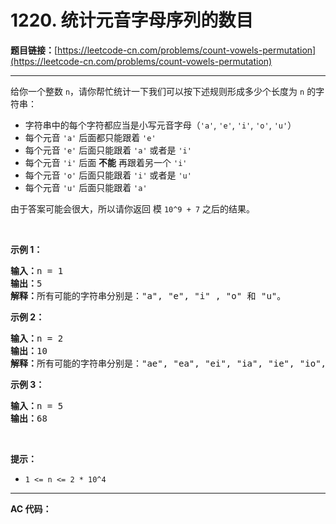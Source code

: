 # 1220. 统计元音字母序列的数目

**题目链接：**[https://leetcode-cn.com/problems/count-vowels-permutation](https://leetcode-cn.com/problems/count-vowels-permutation)

---

<div class="content__1Y2H">
 <div class="notranslate">
  <p>给你一个整数&nbsp;<code>n</code>，请你帮忙统计一下我们可以按下述规则形成多少个长度为&nbsp;<code>n</code>&nbsp;的字符串：</p> 
  <ul> 
   <li>字符串中的每个字符都应当是小写元音字母（<code>'a'</code>, <code>'e'</code>, <code>'i'</code>, <code>'o'</code>, <code>'u'</code>）</li> 
   <li>每个元音&nbsp;<code>'a'</code>&nbsp;后面都只能跟着&nbsp;<code>'e'</code></li> 
   <li>每个元音&nbsp;<code>'e'</code>&nbsp;后面只能跟着&nbsp;<code>'a'</code>&nbsp;或者是&nbsp;<code>'i'</code></li> 
   <li>每个元音&nbsp;<code>'i'</code>&nbsp;后面&nbsp;<strong>不能</strong> 再跟着另一个&nbsp;<code>'i'</code></li> 
   <li>每个元音&nbsp;<code>'o'</code>&nbsp;后面只能跟着&nbsp;<code>'i'</code>&nbsp;或者是&nbsp;<code>'u'</code></li> 
   <li>每个元音&nbsp;<code>'u'</code>&nbsp;后面只能跟着&nbsp;<code>'a'</code></li> 
  </ul> 
  <p>由于答案可能会很大，所以请你返回 模&nbsp;<code>10^9 + 7</code>&nbsp;之后的结果。</p> 
  <p>&nbsp;</p> 
  <p><strong>示例 1：</strong></p> 
  <pre class="language-text"><strong>输入：</strong>n = 1
<strong>输出：</strong>5
<strong>解释：</strong>所有可能的字符串分别是："a", "e", "i" , "o" 和 "u"。
</pre> 
  <p><strong>示例 2：</strong></p> 
  <pre class="language-text"><strong>输入：</strong>n = 2
<strong>输出：</strong>10
<strong>解释：</strong>所有可能的字符串分别是："ae", "ea", "ei", "ia", "ie", "io", "iu", "oi", "ou" 和 "ua"。
</pre> 
  <p><strong>示例 3：</strong></p> 
  <pre class="language-text"><strong>输入：</strong>n = 5
<strong>输出：</strong>68</pre> 
  <p>&nbsp;</p> 
  <p><strong>提示：</strong></p> 
  <ul> 
   <li><code>1 &lt;= n &lt;= 2 * 10^4</code></li> 
  </ul> 
 </div>
</div>

---

**AC 代码：**

```java

```